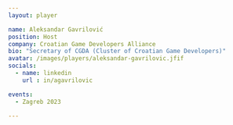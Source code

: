 ```yaml
---
layout: player

name: Aleksandar Gavrilović
position: Host
company: Croatian Game Developers Alliance
bio: "Secretary of CGDA (Cluster of Croatian Game Developers)"
avatar: /images/players/aleksandar-gavrilovic.jfif
socials:
  - name: linkedin
    url : in/agavrilovic

events:
  - Zagreb 2023

---
```


